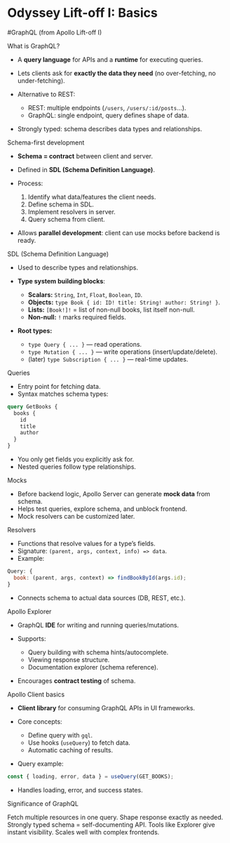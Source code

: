 # Odyssey Lift-off I: Basics

#GraphQL (from Apollo Lift-off I)

What is GraphQL?

* A **query language** for APIs and a **runtime** for executing queries.
* Lets clients ask for **exactly the data they need** (no over-fetching, no under-fetching).
* Alternative to REST:

  * REST: multiple endpoints (`/users`, `/users/:id/posts`…).
  * GraphQL: single endpoint, query defines shape of data.
* Strongly typed: schema describes data types and relationships.

Schema-first development

* **Schema = contract** between client and server.
* Defined in **SDL (Schema Definition Language)**.
* Process:

  1. Identify what data/features the client needs.
  2. Define schema in SDL.
  3. Implement resolvers in server.
  4. Query schema from client.
* Allows **parallel development**: client can use mocks before backend is ready.


SDL (Schema Definition Language)

* Used to describe types and relationships.
* **Type system building blocks**:

  * **Scalars:** `String`, `Int`, `Float`, `Boolean`, `ID`.
  * **Objects:** `type Book { id: ID! title: String! author: String! }`.
  * **Lists:** `[Book!]!` = list of non-null books, list itself non-null.
  * **Non-null:** `!` marks required fields.
* **Root types:**

  * `type Query { ... }` — read operations.
  * `type Mutation { ... }` — write operations (insert/update/delete).
  * (later) `type Subscription { ... }` — real-time updates.


Queries

* Entry point for fetching data.
* Syntax matches schema types:

```graphql
query GetBooks {
  books {
    id
    title
    author
  }
}
```

* You only get fields you explicitly ask for.
* Nested queries follow type relationships.

Mocks

* Before backend logic, Apollo Server can generate **mock data** from schema.
* Helps test queries, explore schema, and unblock frontend.
* Mock resolvers can be customized later.

Resolvers

* Functions that resolve values for a type’s fields.
* Signature: `(parent, args, context, info) => data`.
* Example:

```js
Query: {
  book: (parent, args, context) => findBookById(args.id);
}
```

* Connects schema to actual data sources (DB, REST, etc.).

 Apollo Explorer

* GraphQL **IDE** for writing and running queries/mutations.
* Supports:

  * Query building with schema hints/autocomplete.
  * Viewing response structure.
  * Documentation explorer (schema reference).
* Encourages **contract testing** of schema.

Apollo Client basics

* **Client library** for consuming GraphQL APIs in UI frameworks.
* Core concepts:

  * Define query with `gql`.
  * Use hooks (`useQuery`) to fetch data.
  * Automatic caching of results.
* Query example:

```js
const { loading, error, data } = useQuery(GET_BOOKS);
```

* Handles loading, error, and success states.



Significance of GraphQL

  Fetch multiple resources in one query.
 Shape response exactly as needed.
 Strongly typed schema = self-documenting API.
Tools like Explorer give instant visibility.
  Scales well with complex frontends.


